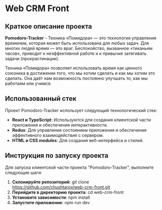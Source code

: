 # Web CRM Front

## Краткое описание проекта
**Pomodoro-Tracker** - Техника «Помидора» — это технология управления временем, которая может быть использована для любых задач. Для многих людей время — это враг. Беспокойство, вызванное «тиканьем часов», приводит к неэффективной работе и к привычке затягивать задачи (прокрастинации).

Техника «Помидора» позволяет использовать время как ценного союзника в достижении того, что мы хотим сделать и как мы хотим это сделать. Она даёт нам возможность постоянно улучшать то, как мы работаем или учимся.

## Использованный стек
Проект Pomodoro-Tracker использует следующий технологический стек:

- **React и TypeScript**: Используются для создания клиентской части приложения и обеспечения интерактивности.
- **Redux**: Для управления состоянием приложения и обеспечения эффективного взаимодействия с сервером.
- **HTML и CSS modules**: Для создания веб-интерфейса и стилей.

## Инструкция по запуску проекта
Для запуска клиентской части проекта "Pomodoro-Tracker", выполните следующие шаги:

1. **Склонируйте репозиторий**: git clone https://github.com/chushtarov/web-crm-front.git
2. **Перейдите в директорию проекта**: cd web-crm-front
3. **Установите зависимости**: npm install
4. **Запустите приложение**: npm run dev
